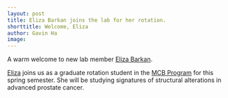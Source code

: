 ```yaml
---
layout: post
title: Eliza Barkan joins the lab for her rotation. 
shorttitle: Welcome, Eliza
author: Gavin Ha
image: 
---
```


A warm welcome to new lab member [Eliza Barkan](/people/Eliza-Barkan/). 

[Eliza](/people/Eliza-Barkan/) joins us as a graduate rotation student in the [MCB Program](https://mcb-seattle.edu/) for this spring semester. She will be studying signatures of structural alterations in advanced prostate cancer.
